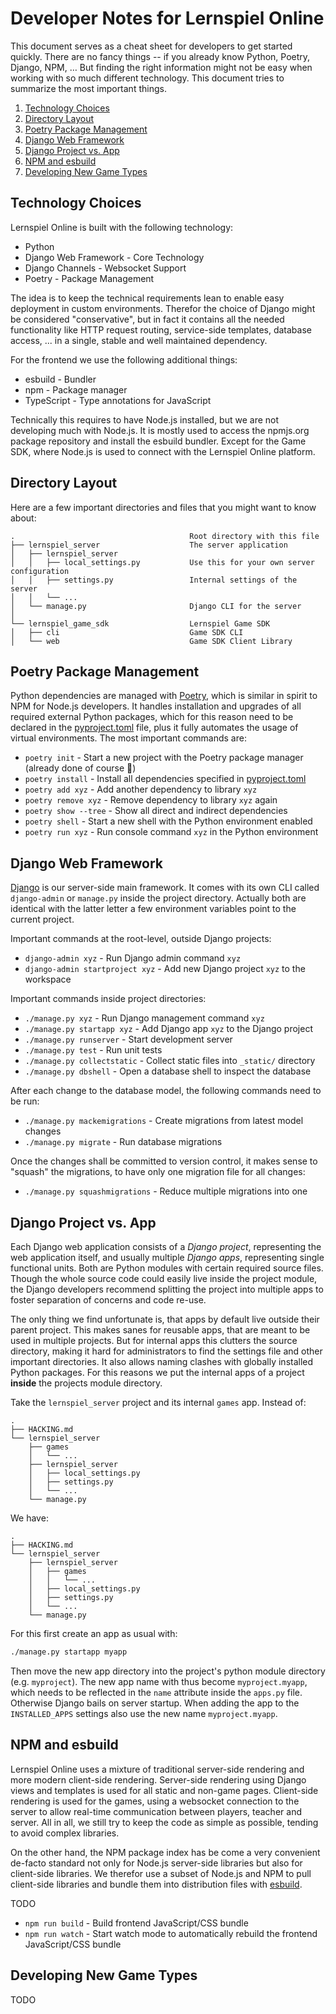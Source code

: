 Developer Notes for Lernspiel Online
==========================

This document serves as a cheat sheet for developers to get started quickly. There are no
fancy things -- if you already know Python, Poetry, Django, NPM, … But finding the right
information might not be easy when working with so much different technology. This document
tries to summarize the most important things.

1. [Technology Choices](#technology-choices)
1. [Directory Layout](#directory-layout)
1. [Poetry Package Management](#poetry-package-management)
1. [Django Web Framework](#django-web-framework)
1. [Django Project vs. App](#django-project-vs-app)
1. [NPM and esbuild](#npm-and-esbuild)
1. [Developing New Game Types](#developing-new-game-types)

Technology Choices
------------------

Lernspiel Online is built with the following technology:

* Python
* Django Web Framework - Core Technology
* Django Channels - Websocket Support
* Poetry - Package Management

The idea is to keep the technical requirements lean to enable easy deployment in custom environments.
Therefor the choice of Django might be considered "conservative", but in fact it contains all the needed
functionality like HTTP request routing, service-side templates, database access, ... in a single, stable
and well maintained dependency. 

For the frontend we use the following additional things:

 * esbuild - Bundler
 * npm - Package manager
 * TypeScript - Type annotations for JavaScript

Technically this requires to have Node.js installed, but we are not developing much with Node.js.
It is mostly used to access the npmjs.org package repository and install the esbuild bundler.
Except for the Game SDK, where Node.js is used to connect with the Lernspiel Online platform.

Directory Layout
----------------

Here are a few important directories and files that you might want to know about:

```text
.                                       Root directory with this file
├── lernspiel_server                    The server application
│   ├── lernspiel_server
│   │   ├── local_settings.py           Use this for your own server configuration
│   │   ├── settings.py                 Internal settings of the server
│   │   └── ...
│   └── manage.py                       Django CLI for the server
│
└── lernspiel_game_sdk                  Lernspiel Game SDK
│   ├── cli                             Game SDK CLI
│   └── web                             Game SDK Client Library
```

Poetry Package Management
-------------------------

Python dependencies are managed with [Poetry](https://python-poetry.org/), which is similar in spirit
to NPM for Node.js developers. It handles installation and upgrades of all required external Python
packages, which for this reason need to be declared in the [pyproject.toml](pyproject.toml) file,
plus it fully automates the usage of virtual environments. The most important commands are:

* `poetry init` - Start a new project with the Poetry package manager (already done of course 🙂)
* `poetry install` - Install all dependencies specified in [pyproject.toml](pyproject.toml)
* `poetry add xyz` - Add another dependency to library `xyz`
* `poetry remove xyz` - Remove dependency to library `xyz` again
* `poetry show --tree` - Show all direct and indirect dependencies
* `poetry shell` - Start a new shell with the Python environment enabled
* `poetry run xyz` - Run console command `xyz` in the Python environment

Django Web Framework
--------------------

[Django](https://www.djangoproject.com/) is our server-side main framework. It comes with its own
CLI called `django-admin` or `manage.py` inside the project directory. Actually both are identical
with the latter letter a few environment variables point to the current project.

Important commands at the root-level, outside Django projects:

* `django-admin xyz` - Run Django admin command `xyz`
* `django-admin startproject xyz` - Add new Django project `xyz` to the workspace

Important commands inside project directories:

* `./manage.py xyz` - Run Django management command `xyz`
* `./manage.py startapp xyz` - Add Django app `xyz` to the Django project
* `./manage.py runserver` - Start development server
* `./manage.py test` - Run unit tests
* `./manage.py collectstatic` - Collect static files into `_static/` directory
* `./manage.py dbshell` - Open a database shell to inspect the database

After each change to the database model, the following commands need to be run:

* `./manage.py mackemigrations` - Create migrations from latest model changes
* `./manage.py migrate` - Run database migrations

Once the changes shall be committed to version control, it makes sense to "squash" the migrations,
to have only one migration file for all changes:

* `./manage.py squashmigrations` - Reduce multiple migrations into one

Django Project vs. App
----------------------

Each Django web application consists of a _Django project_, representing the web application
itself, and usually multiple _Django apps_, representing single functional units. Both are
Python modules with certain required source files. Though the whole source code could easily
live inside the project module, the Django developers recommend splitting the project into
multiple apps to foster separation of concerns and code re-use.

The only thing we find unfortunate is, that apps by default live outside their parent project.
This makes sanes for reusable apps, that are meant to be used in multiple projects. But for
internal apps this clutters the source directory, making it hard for administrators to find
the settings file and other important directories. It also allows naming clashes with globally
installed Python packages. For this reasons we put the internal apps of a project **inside**
the projects module directory.

Take the `lernspiel_server` project and its internal `games` app. Instead of:

```text
.
├── HACKING.md
└── lernspiel_server
    ├── games
    │   └── ...
    ├── lernspiel_server
    │   ├── local_settings.py
    │   ├── settings.py
    │   └── ...
    └── manage.py
```

We have:

```text
.
├── HACKING.md
└── lernspiel_server
    ├── lernspiel_server
    │   ├── games
    │   │   └── ...
    │   ├── local_settings.py
    │   ├── settings.py
    │   └── ...
    └── manage.py
```

For this first create an app as usual with:

```sh
./manage.py startapp myapp
```

Then move the new app directory into the project's python module directory (e.g. `myproject`).
The new app name with thus become `myproject.myapp`, which needs to be reflected in the `name`
attribute inside the `apps.py` file. Otherwise Django bails on server startup. When adding the
app to the `INSTALLED_APPS` settings also use the new name `myproject.myapp`.

NPM and esbuild
---------------

Lernspiel Online uses a mixture of traditional server-side rendering and more modern client-side rendering.
Server-side rendering using Django views and templates is used for all static and non-game pages.
Client-side rendering is used for the games, using a websocket connection to the server to allow
real-time communication between players, teacher and server. All in all, we still try to keep the
code as simple as possible, tending to avoid complex libraries.

On the other hand, the NPM package index has be come a very convenient de-facto standard not only
for Node.js server-side libraries but also for client-side libraries. We therefor use a subset of
Node.js and NPM to pull client-side libraries and bundle them into distribution files with
[esbuild](https://esbuild.github.io/).

TODO

* `npm run build` - Build frontend JavaScript/CSS bundle
* `npm run watch` - Start watch mode to automatically rebuild the frontend JavaScript/CSS bundle

Developing New Game Types
-------------------------

TODO